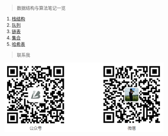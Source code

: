 > 数据结构与算法笔记一览
1. [栈结构](./notes/Stack.md)
2. [队列](./notes/Queue.md)
3. [链表](./notes/LinkedList.md)
4. [集合](./notes/Set.md)
5. [哈希表](./notes/HashTable.md)
> 联系我

![联系我](./static/callme.png)

